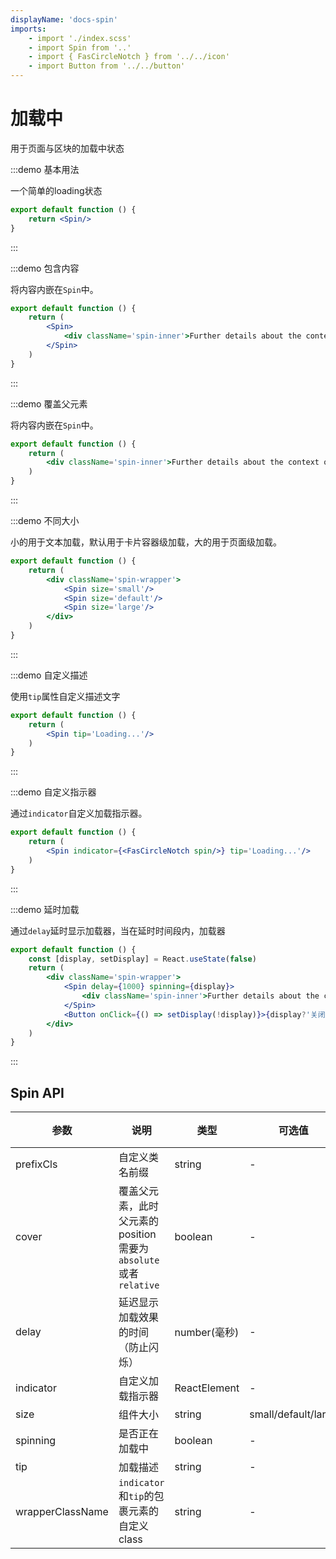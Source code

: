 ```yaml
---
displayName: 'docs-spin'
imports:
    - import './index.scss'
    - import Spin from '..'
    - import { FasCircleNotch } from '../../icon'
    - import Button from '../../button'
---
```

# 加载中

用于页面与区块的加载中状态

:::demo 基本用法

一个简单的loading状态

```jsx
export default function () {
    return <Spin/>
}
```

:::

:::demo 包含内容

将内容内嵌在`Spin`中。

```jsx
export default function () {
    return (
        <Spin>
            <div className='spin-inner'>Further details about the context of this alert.</div>
        </Spin>
    )
}
```

:::

:::demo 覆盖父元素

将内容内嵌在`Spin`中。

```jsx
export default function () {
    return (
        <div className='spin-inner'>Further details about the context of this alert.<Spin cover/></div>
    )
}
```

:::

:::demo 不同大小

小的用于文本加载，默认用于卡片容器级加载，大的用于页面级加载。

```jsx
export default function () {
    return (
        <div className='spin-wrapper'>
            <Spin size='small'/>
            <Spin size='default'/>
            <Spin size='large'/>
        </div>
    )
}
```

:::

:::demo 自定义描述

使用`tip`属性自定义描述文字

```jsx
export default function () {
    return (
        <Spin tip='Loading...'/>
    )
}
```

:::

:::demo 自定义指示器

通过`indicator`自定义加载指示器。

```jsx
export default function () {
    return (
        <Spin indicator={<FasCircleNotch spin/>} tip='Loading...'/>
    )
}
```

:::

:::demo 延时加载

通过`delay`延时显示加载器，当在延时时间段内，加载器

```jsx
export default function () {
    const [display, setDisplay] = React.useState(false)
    return (
        <div className='spin-wrapper'>
            <Spin delay={1000} spinning={display}>
                <div className='spin-inner'>Further details about the context of this alert.</div>
            </Spin>
            <Button onClick={() => setDisplay(!display)}>{display?'关闭':'打开'}</Button>
        </div>
    )
}
```

:::

## Spin API

| 参数    | 说明        | 类型       | 可选值   | 默认值 |是否必填|
| ------- | -------- | --------- | ------------ | ------ |---|
| prefixCls | 自定义类名前缀            | string  | -  | -| false|
| cover|覆盖父元素，此时父元素的position需要为`absolute`或者`relative`|boolean|-|false|false|
| delay|延迟显示加载效果的时间（防止闪烁）|number(毫秒)|-|-|false|
| indicator|自定义加载指示器|ReactElement|-|-|false|
|size|组件大小|string|small/default/large|default|false|
|spinning|是否正在加载中|boolean|-|true|false|
|tip|加载描述|string|-|-|false|
|wrapperClassName|`indicator`和`tip`的包裹元素的自定义class|string|-|-|false|
